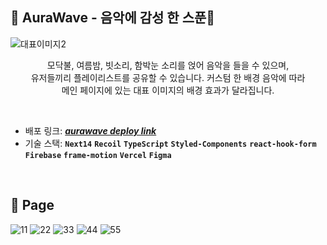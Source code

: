 ## 🌙 AuraWave - 음악에 감성 한 스푼🥄
![대표이미지2](https://github.com/TATA-V/aurawave/assets/113578923/816f675d-f16a-4cbd-af3a-6c1943633630)

<div align="center">
<p>모닥불, 여름밤, 빗소리, 함박눈 소리를 얹어 음악을 들을 수 있으며,<br>
유저들끼리 플레이리스트를 공유할 수 있습니다. 커스텀 한 배경 음악에 따라<br>
메인 페이지에 있는 대표 이미지의 배경 효과가 달라집니다.</p>
</div>

<br>

- 배포 링크: _**<a href="https://aurawave.vercel.app/">aurawave deploy link</a>**_<br>
- 기술 스택: **`Next14`** **`Recoil`**  **`TypeScript`** **`Styled-Components`** **`react-hook-form`** **`Firebase`** **`frame-motion`** **`Vercel`** **`Figma`**

<br>

## 🍧 Page
![11](https://github.com/TATA-V/aurawave/assets/113578923/9377010c-d62b-48f6-8634-617b0398e313)
![22](https://github.com/TATA-V/aurawave/assets/113578923/0a0586a3-0742-4834-abe1-87638251d688)
![33](https://github.com/TATA-V/aurawave/assets/113578923/8abb8a45-d838-4e0f-83f5-c27b8029d620)
![44](https://github.com/TATA-V/aurawave/assets/113578923/c519f1ef-ebe0-4979-9df1-27b9fe23e4ed)
![55](https://github.com/TATA-V/aurawave/assets/113578923/ca9fc714-232b-4cb9-9894-0266d8d749cb)